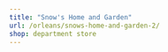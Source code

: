 ```yaml
---
title: "Snow's Home and Garden"
url: /orleans/snows-home-and-garden-2/
shop: department store
---
```

